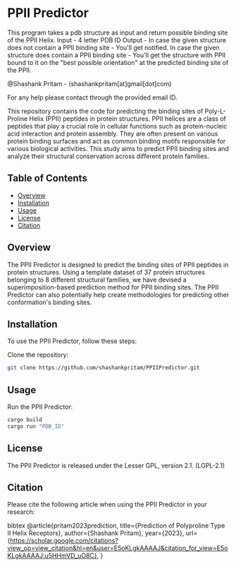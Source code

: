 # PPII Predictor

This program takes a pdb structure as input and return possible binding site of the PPII Helix.
Input - 4 letter PDB ID
Output - In case the given structure does not contain a PPII binding site - You'll get notified.
In case the given structure does contain a PPII binding site - You'll get the structure with PPII bound to it on the "best possible orientation" at the predicted binding site of the PPII.

@Shashank Pritam - (shashankpritam[at]gmail[dot]com)

For any help please contact through the provided email ID.

This repository contains the code for predicting the binding sites of Poly-L-Proline Helix (PPII) peptides in protein structures. PPII helices are a class of peptides that play a crucial role in cellular functions such as protein-nucleic acid interaction and protein assembly. They are often present on various protein binding surfaces and act as common binding motifs responsible for various biological activities. This study aims to predict PPII binding sites and analyze their structural conservation across different protein families.

## Table of Contents

- [Overview](#overview)
- [Installation](#installation)
- [Usage](#usage)
- [License](#license)
- [Citation](#citation)

## Overview

The PPII Predictor is designed to predict the binding sites of PPII peptides in protein structures. Using a template dataset of 37 protein structures belonging to 8 different structural families, we have devised a superimposition-based prediction method for PPII binding sites. The PPII Predictor can also potentially help create methodologies for predicting other conformation's binding sites.

## Installation

To use the PPII Predictor, follow these steps:

Clone the repository:

```bash
git clone https://github.com/shashankpritam/PPIIPredictor.git
```
## Usage
Run the PPII Predictor:
```rust
cargo build
cargo run "PDB_ID"
```
## License
The PPII Predictor is released under the Lesser GPL, version 2.1. (LGPL-2.1)

## Citation
Please cite the following article when using the PPII Predictor in your research:

bibtex
@article{pritam2023prediction,
  title={Prediction of Polyproline Type II Helix Receptors},
  author={Shashank Pritam},
  year={2023},
  url={https://scholar.google.com/citations?view_op=view_citation&hl=en&user=E5oKLgkAAAAJ&citation_for_view=E5oKLgkAAAAJ:u5HHmVD_uO8C},
}
